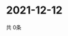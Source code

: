# 2021-12-12
  共 0条

  <!-- BEGIN -->
  <!-- 最后更新时间Sun Dec 12 2021 19:02:33 GMT+0000 (Coordinated Universal Time) -->
  
  <!-- END -->
  
  